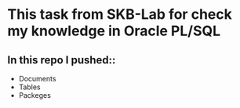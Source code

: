 # This task from SKB-Lab for check my knowledge in Oracle PL/SQL
## In this repo I pushed::
- Documents
- Tables
- Packeges